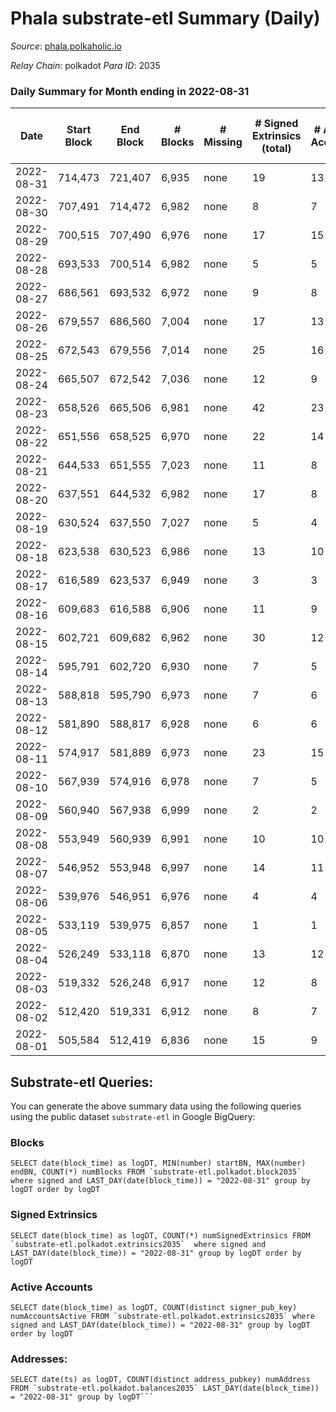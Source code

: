 # Phala substrate-etl Summary (Daily)

_Source_: [phala.polkaholic.io](https://phala.polkaholic.io)

*Relay Chain*: polkadot
*Para ID*: 2035



### Daily Summary for Month ending in 2022-08-31


| Date | Start Block | End Block | # Blocks | # Missing | # Signed Extrinsics (total) | # Active Accounts | # Addresses with Balances | # Events | # Transfers | # XCM Transfers In | # XCM Transfers Out |
| ---- | ----------- | --------- | -------- | --------- | --------------------------- | ----------------- | ------------------------- | -------- | ----------- | ------------------ | ------------------- |
| 2022-08-31 | 714,473 | 721,407 | 6,935 | none | 19 | 13 | 2,563 | 14,029 | 6 ($48.05) | 1 ($20.41) | 1 ($20.53) |
| 2022-08-30 | 707,491 | 714,472 | 6,982 | none | 8 | 7 | 2,560 | 14,021 | 2 ($68.49) |   |   |
| 2022-08-29 | 700,515 | 707,490 | 6,976 | none | 17 | 15 | 2,558 | 14,075 | 2 ($1.11) |   | 1 ($4.17) |
| 2022-08-28 | 693,533 | 700,514 | 6,982 | none | 5 | 5 | 2,557 | 14,002 |   |   |   |
| 2022-08-27 | 686,561 | 693,532 | 6,972 | none | 9 | 8 | 2,557 | 14,010 | 2 ($16.53) |   | 1 ($0.089) |
| 2022-08-26 | 679,557 | 686,560 | 7,004 | none | 17 | 13 | 2,557 | 14,125 | 4 ($103.25) |   |   |
| 2022-08-25 | 672,543 | 679,556 | 7,014 | none | 25 | 16 | 2,555 | 14,281 | 7 ($525.44) | 5 ($3.41) | 8 ($316.12) |
| 2022-08-24 | 665,507 | 672,542 | 7,036 | none | 12 | 9 | 2,551 | 14,196 | 2 ($8.56) | 4 ($6.97) | 4 ($1.57) |
| 2022-08-23 | 658,526 | 665,506 | 6,981 | none | 42 | 23 | 2,550 | 14,365 | 17 ($66.21) | 8 ($1.44) | 8 ($1.74) |
| 2022-08-22 | 651,556 | 658,525 | 6,970 | none | 22 | 14 | 2,537 | 14,111 | 4 ($88.18) |   | 2 ($0.61) |
| 2022-08-21 | 644,533 | 651,555 | 7,023 | none | 11 | 8 | 2,532 | 14,116 | 4 ($37.21) |   |   |
| 2022-08-20 | 637,551 | 644,532 | 6,982 | none | 17 | 8 | 2,532 | 14,078 | 5 ($39.15) |   |   |
| 2022-08-19 | 630,524 | 637,550 | 7,027 | none | 5 | 4 | 2,528 | 14,098 | 1 ($60.99) |   |   |
| 2022-08-18 | 623,538 | 630,523 | 6,986 | none | 13 | 10 | 2,528 | 14,058 | 2 ($6.09) |   |   |
| 2022-08-17 | 616,589 | 623,537 | 6,949 | none | 3 | 3 | 2,527 | 13,926 | 1 ($0.13) |   |   |
| 2022-08-16 | 609,683 | 616,588 | 6,906 | none | 11 | 9 | 2,526 | 13,920 | 1 ($33.34) |   |   |
| 2022-08-15 | 602,721 | 609,682 | 6,962 | none | 30 | 12 | 2,524 | 14,165 | 1 ($6.70) |   |   |
| 2022-08-14 | 595,791 | 602,720 | 6,930 | none | 7 | 5 | 2,523 | 13,912 | 2 ($5.55) |   |   |
| 2022-08-13 | 588,818 | 595,790 | 6,973 | none | 7 | 6 | 2,522 | 13,993 | 1 ($0.41) |   |   |
| 2022-08-12 | 581,890 | 588,817 | 6,928 | none | 6 | 6 | 2,522 | 13,908 | 2 ($1.48) |   |   |
| 2022-08-11 | 574,917 | 581,889 | 6,973 | none | 23 | 15 | 2,521 | 14,103 | 8 ($10,103.12) |   |   |
| 2022-08-10 | 567,939 | 574,916 | 6,978 | none | 7 | 5 | 2,514 | 14,009 |   |   |   |
| 2022-08-09 | 560,940 | 567,938 | 6,999 | none | 2 | 2 | 2,514 | 14,018 |   |   |   |
| 2022-08-08 | 553,949 | 560,939 | 6,991 | none | 10 | 10 | 2,514 | 14,053 |   |   |   |
| 2022-08-07 | 546,952 | 553,948 | 6,997 | none | 14 | 11 | 2,514 | 14,085 | 2 ($6.16) |   |   |
| 2022-08-06 | 539,976 | 546,951 | 6,976 | none | 4 | 4 | 2,513 | 13,983 |   |   |   |
| 2022-08-05 | 533,119 | 539,975 | 6,857 | none | 1 | 1 | 2,513 | 13,723 |   |   |   |
| 2022-08-04 | 526,249 | 533,118 | 6,870 | none | 13 | 12 | 2,513 | 13,844 | 2 ($1.92) |   |   |
| 2022-08-03 | 519,332 | 526,248 | 6,917 | none | 12 | 8 | 2,512 | 13,918 | 4 ($3.64) |   |   |
| 2022-08-02 | 512,420 | 519,331 | 6,912 | none | 8 | 7 | 2,509 | 13,877 |   |   |   |
| 2022-08-01 | 505,584 | 512,419 | 6,836 | none | 15 | 9 | 2,509 | 13,776 | 2 ($98.54) |   |   |

## Substrate-etl Queries:
You can generate the above summary data using the following queries using the public dataset `substrate-etl` in Google BigQuery:


### Blocks
```
SELECT date(block_time) as logDT, MIN(number) startBN, MAX(number) endBN, COUNT(*) numBlocks FROM `substrate-etl.polkadot.block2035`  where signed and LAST_DAY(date(block_time)) = "2022-08-31" group by logDT order by logDT
```


### Signed Extrinsics
```
SELECT date(block_time) as logDT, COUNT(*) numSignedExtrinsics FROM `substrate-etl.polkadot.extrinsics2035`  where signed and LAST_DAY(date(block_time)) = "2022-08-31" group by logDT order by logDT
```


### Active Accounts
```
SELECT date(block_time) as logDT, COUNT(distinct signer_pub_key) numAccountsActive FROM `substrate-etl.polkadot.extrinsics2035` where signed and LAST_DAY(date(block_time)) = "2022-08-31" group by logDT order by logDT
```


### Addresses:
```
SELECT date(ts) as logDT, COUNT(distinct address_pubkey) numAddress FROM `substrate-etl.polkadot.balances2035` LAST_DAY(date(block_time)) = "2022-08-31" group by logDT```

